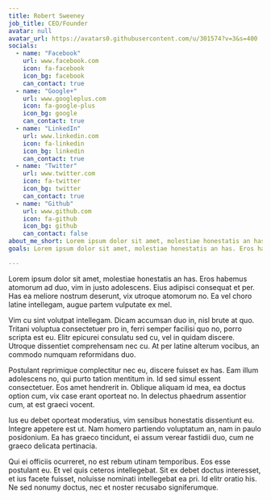 ```yaml
---
title: Robert Sweeney
job_title: CEO/Founder
avatar: null
avatar_url: https://avatars0.githubusercontent.com/u/301574?v=3&s=400
socials:
  - name: "Facebook"
    url: www.facebook.com
    icon: fa-facebook
    icon_bg: facebook
    can_contact: true
  - name: "Google+"
    url: www.googleplus.com
    icon: fa-google-plus
    icon_bg: google
    can_contact: true
  - name: "LinkedIn"
    url: www.linkedin.com
    icon: fa-linkedin
    icon_bg: linkedin
    can_contact: true
  - name: "Twitter"
    url: www.twitter.com
    icon: fa-twitter
    icon_bg: twitter
    can_contact: true
  - name: "Github"
    url: www.github.com
    icon: fa-github
    icon_bg: github
    can_contact: false
about_me_short: Lorem ipsum dolor sit amet, molestiae honestatis an has. Eros habemus atomorum ad duo, vim in justo adolescens. Eius adipisci consequat et per. Has ea meliore nostrum deserunt, vix utroque atomorum no. Ea vel choro latine intellegam, augue partem vulputate ex mel.
goals: Lorem ipsum dolor sit amet, molestiae honestatis an has. Eros habemus atomorum ad duo, vim in justo adolescens. Eius adipisci consequat et per. Has ea meliore nostrum deserunt, vix utroque atomorum no. Ea vel choro latine intellegam, augue partem vulputate ex mel.

---
```


Lorem ipsum dolor sit amet, molestiae honestatis an has. Eros habemus atomorum ad duo, vim in justo adolescens. Eius adipisci consequat et per. Has ea meliore nostrum deserunt, vix utroque atomorum no. Ea vel choro latine intellegam, augue partem vulputate ex mel.

Vim cu sint volutpat intellegam. Dicam accumsan duo in, nisl brute at quo. Tritani voluptua consectetuer pro in, ferri semper facilisi quo no, porro scripta est eu. Elitr epicurei consulatu sed cu, vel in quidam discere. Utroque dissentiet comprehensam nec cu. At per latine alterum vocibus, an commodo numquam reformidans duo.

Postulant reprimique complectitur nec eu, discere fuisset ex has. Eam illum adolescens no, qui purto tation mentitum in. Id sed simul essent consectetuer. Eos amet hendrerit in. Oblique aliquam id mea, ea doctus option cum, vix case erant oporteat no. In delectus phaedrum assentior cum, at est graeci vocent.

Ius eu debet oporteat moderatius, vim sensibus honestatis dissentiunt eu. Integre appetere est ut. Nam homero partiendo voluptatum an, nam in paulo posidonium. Ea has graeco tincidunt, ei assum verear fastidii duo, cum ne graeco delicata pertinacia.

Qui ei officiis ocurreret, no est rebum utinam temporibus. Eos esse postulant eu. Et vel quis ceteros intellegebat. Sit ex debet doctus interesset, et ius facete fuisset, noluisse nominati intellegebat ea pri. Id elitr oratio his. Ne sed nonumy doctus, nec et noster recusabo signiferumque.
